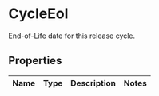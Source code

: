 

# CycleEol

End-of-Life date for this release cycle.

## Properties

Name | Type | Description | Notes
------------ | ------------- | ------------- | -------------



